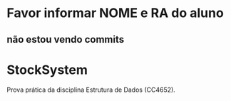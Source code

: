 # Favor informar NOME e RA do aluno
## não estou vendo commits

# StockSystem
Prova prática da disciplina Estrutura de Dados (CC4652).
